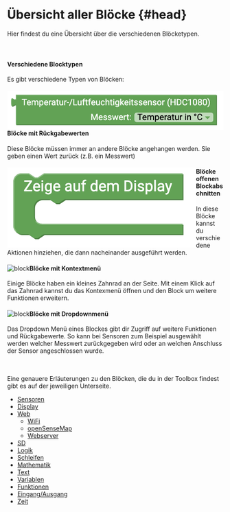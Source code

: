 # Übersicht aller Blöcke {#head}

<div class="description">Hier findest du eine Übersicht über die verschiedenen Blöcketypen.</div>

<div class="line">
    <br>
    <br>
</div>

#### Verschiedene Blocktypen

Es gibt verschiedene Typen von Blöcken:

<div class="container">
    <div class="row">
        <div class="col-md-6">
            <img src="../pictures/blocks/sensors/sensors1.png" alt="block" align="left"></div>
        <div class="col-md-6">
        <h4>Blöcke mit Rückgabewerten</h4>
            Diese Blöcke müssen immer an andere Blöcke angehangen werden. Sie geben einen Wert zurück (z.B. ein Messwert)
         </div>
    </div>
</div>

<div class="container">
    <div class="row">
        <div class="col-md-6">
            <img src="../pictures/blocks/display/display2.png" alt="block" align="left"></div>
        <div class="col-md-6">
        <h4>Blöcke offenen Blockabschnitten</h4>
            In diese Blöcke kannst du verschiedene Aktionen hinziehen, die dann nacheinander ausgeführt werden.  
         </div>
    </div>
</div>

<div class="container">
    <div class="row">
        <div class="col-md-6">
            <img src="../pictures/blocks/logic/logic-gif-0.gif" alt="block" align="left"></div>
        <div class="col-md-6">
        <h4>Blöcke mit Kontextmenü</h4>
            Einige Blöcke haben ein kleines Zahnrad an der Seite. Mit einem Klick auf das Zahnrad kannst du das Kontexmenü öffnen und den Block um weitere Funktionen erweitern.
         </div>
    </div>
</div>

<div class="container">
    <div class="row">
        <div class="col-md-6">
            <img src="../pictures/blocks/dropdown.png" alt="block" align="left"></div>
        <div class="col-md-6">
        <h4>Blöcke mit Dropdownmenü</h4>
            Das Dropdown Menü eines Blockes gibt dir Zugriff auf weitere Funktionen und Rückgabewerte. So kann bei Sensoren zum Beispiel ausgewählt werden welcher Messwert zurückgegeben wird oder an welchen Anschluss der Sensor angeschlossen wurde.
         </div>
    </div>
</div>

<div class="line">
    <br>
    <br>
</div>


Eine genauere Erläuterungen zu den Blöcken, die du in der Toolbox findest gibt es auf der jeweiligen Unterseite. 

* [Sensoren](../bloecke/sensoren.md)
* [Display](../bloecke/display.md)
* [Web](../bloecke/web.md)
    - [WiFi](../bloecke/wifi.md)
    - [openSenseMap](../bloecke/opensensemap.md)
    - [Webserver](../bloecke/webserver.md)
* [SD](../bloecke/sd.md)
* [Logik](../bloecke/logik.md)
* [Schleifen](../bloecke/schleifen.md)
* [Mathematik](../bloecke/mathematik.md)
* [Text](../bloecke/text.md)
* [Variablen](../bloecke/variablen.md)
* [Funktionen](../bloecke/funktionen.md)
* [Eingang/Ausgang](../bloecke/eingang_ausgang.md)
* [Zeit](../bloecke/zeit.md)

